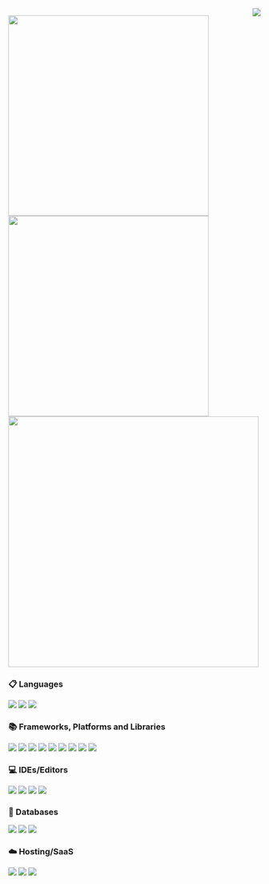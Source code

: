 <!--  <img width='400' src="https://github-readme-streak-stats.herokuapp.com/?user=sirius506775&theme=highcontrast"/> -->



<div align="center">
<img src="https://komarev.com/ghpvc/?username=Sirius506775&&style=flat-square" align="right" />
</div> 

<!-- <img width='300' src="https://github-readme-stats.vercel.app/api/top-langs/?username=sirius506775" />-->
 
 <span><img width='400' src="https://github-readme-stats-eight-theta.vercel.app/api?username=Sirius506775&show_icons=true&include_all_commits=true&count_private=true"/>  </span>
 <span><img width='400' src="https://github-readme-streak-stats.herokuapp.com/?user=sirius506775" /> 
 </span>
<span><img width='500' src="https://github-profile-trophy.vercel.app/?username=sirius506775" /></span>
### 📋 Languages
<div align="left">
   <img src="https://img.shields.io/badge/java-%23ED8B00.svg?style=for-the-badge&logo=openjdk&logoColor=white">
   <img src="https://img.shields.io/badge/dart-%230175C2.svg?style=for-the-badge&logo=dart&logoColor=white">
   <img src="https://img.shields.io/badge/javascript-%23323330.svg?style=for-the-badge&logo=javascript&logoColor=%23F7DF1E">
</div>

### 📚 Frameworks, Platforms and Libraries
<div align="left">
    <img src="https://img.shields.io/badge/Flutter-%2302569B.svg?style=for-the-badge&logo=Flutter&logoColor=white">
    <img src="https://img.shields.io/badge/Spring-6DB33F?style=for-the-badge&logo=spring&logoColor=white">
    <img src="https://img.shields.io/badge/Spring_Boot-F2F4F9?style=for-the-badge&logo=spring-boot">
    <img src="https://img.shields.io/badge/Spring_Security-6DB33F?style=for-the-badge&logo=Spring-Security&logoColor=white">
    <img src="https://img.shields.io/badge/Hibernate-59666C?style=for-the-badge&logo=Hibernate&logoColor=white">
    <img src="https://img.shields.io/badge/threejs-black?style=for-the-badge&logo=three.js&logoColor=white">
    <img src="https://img.shields.io/badge/react-%2320232a.svg?style=for-the-badge&logo=react&logoColor=%2361DAFB">
    <img src="https://img.shields.io/badge/JWT-black?style=for-the-badge&logo=JSON%20web%20tokens">
    <img src="https://img.shields.io/badge/bootstrap-%238511FA.svg?style=for-the-badge&logo=bootstrap&logoColor=white">
</div>

### 💻 IDEs/Editors
<div align="left">
    <img src="https://img.shields.io/badge/IntelliJIDEA-000000.svg?style=for-the-badge&logo=intellij-idea&logoColor=white">
    <img src="https://img.shields.io/badge/Visual%20Studio%20Code-0078d7.svg?style=for-the-badge&logo=visual-studio-code&logoColor=white">
    <img src="https://img.shields.io/badge/Android%20Studio-3DDC84.svg?style=for-the-badge&logo=android-studio&logoColor=white">
    <img src="https://img.shields.io/badge/Obsidian-%23483699.svg?style=for-the-badge&logo=obsidian&logoColor=white">
</div>

### 💾 Databases
<div align="left">
   <img src="https://img.shields.io/badge/MySQL-005C84?style=for-the-badge&logo=mysql&logoColor=white">
   <img src="https://img.shields.io/badge/MariaDB-003545?style=for-the-badge&logo=mariadb&logoColor=white">
   <img src="https://img.shields.io/badge/Oracle-F80000?style=for-the-badge&logo=Oracle&logoColor=white">
<!--    <img src="https://img.shields.io/badge/Firebase-039BE5?style=for-the-badge&logo=Firebase&logoColor=white"> -->
</div>

### ☁️ Hosting/SaaS
<div align="left">
   <img src="https://img.shields.io/badge/AWS-%23FF9900.svg?style=for-the-badge&logo=amazon-aws&logoColor=white">
   <img src="https://img.shields.io/badge/firebase-%23039BE5.svg?style=for-the-badge&logo=firebase">
   <img src="https://img.shields.io/badge/NAVER CLOUD-03C75A?style=for-the-badge&logo=NAVER&logoColor=FFFFFF">
</div>


   
<!-- <p align="left">
  <a href="https://github.com/Sirius506775">
    <img height="180em" src="https://github-readme-stats-eight-theta.vercel.app/api?username=Sirius506775&show_icons=true&theme=chartreuse-dark&include_all_commits=true&count_private=true"/>
<!--       <img height="180em" src="https://github-readme-stats-eight-theta.vercel.app/api/top-langs/?username=Sirius506775&layout=compact&langs_count=8&theme=chartreuse-dark"/>
   </a>
</p> -->

<!-- ![LeetCode Stats](https://leetcard.jacoblin.cool/tyrano00?theme=nord&font=ABeeZee&ext=activity)-->
 
<!--  ![LeetCode](https://img.shields.io/badge/LeetCode-000000?style=for-the-badge&logo=LeetCode&logoColor=#d16c06) -->

<!-- <a href="https://opgc.me/#/users/sirius506775" target="_blank"><img src="https://api.opgc.me/githubs/users/sirius506775/tag/?theme=basic" /></a> -->
